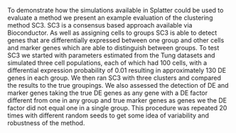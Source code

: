 To demonstrate how the simulations available in Splatter could be used to evaluate a method we present an example evaluation of the clustering method SC3. SC3 is a consensus based approach available via Bioconductor. As well as assigning cells to groups SC3 is able to detect genes that are differentially expressed between one group and other cells and marker genes which are able to distinguish between groups. To test SC3 we started with parameters estimated from the Tung datasets and simulated three cell populations, each of which had 100 cells, with a differential expression probability of 0.01 resulting in approximately 130 DE genes in each group. We then ran SC3 with three clusters and compared the results to the true groupings. We also assessed the detection of DE and marker genes taking the true DE genes as any gene with a DE factor different from one in any group and true marker genes as genes we the DE factor did not equal one in a single group. This procedure was repeated 20 times with different random seeds to get some idea of variability and robustness of the method.